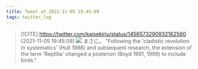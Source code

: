 ```yaml
---
title: Tweet at 2021-11-05 19:45:09
tags: twitter_log
---
```


> [!CITE] https://twitter.com/kaisekiriu/status/1456573290932162560 (2021-11-05 19:45:09)
> ![](https://twitter.com/kaisekiriu/status/1456573290932162560)
> まさに。
> "Following the 'cladistic revolution in systematics' (Hull 1988) and subsequent research, the extension of the term 'Reptilia' changed a posteriori (Boyd 1991, 1999) to include birds."
